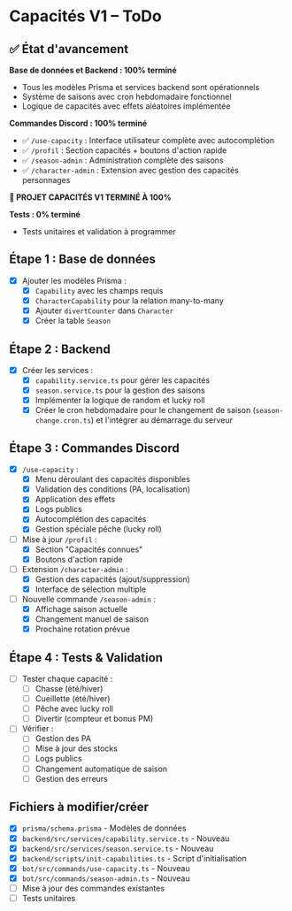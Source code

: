 # Capacités V1 – ToDo

## ✅ État d'avancement

**Base de données et Backend : 100% terminé**
- Tous les modèles Prisma et services backend sont opérationnels
- Système de saisons avec cron hebdomadaire fonctionnel
- Logique de capacités avec effets aléatoires implémentée

**Commandes Discord : 100% terminé**
- ✅ `/use-capacity` : Interface utilisateur complète avec autocomplétion
- ✅ `/profil` : Section capacités + boutons d'action rapide  
- ✅ `/season-admin` : Administration complète des saisons
- ✅ `/character-admin` : Extension avec gestion des capacités personnages

**🎉 PROJET CAPACITÉS V1 TERMINÉ À 100%**

**Tests : 0% terminé**
- Tests unitaires et validation à programmer

## Étape 1 : Base de données
- [x] Ajouter les modèles Prisma :
  - [x] `Capability` avec les champs requis
  - [x] `CharacterCapability` pour la relation many-to-many
  - [x] Ajouter `divertCounter` dans `Character`
  - [x] Créer la table `Season`

## Étape 2 : Backend
- [x] Créer les services :
  - [x] `capability.service.ts` pour gérer les capacités
  - [x] `season.service.ts` pour la gestion des saisons
  - [x] Implémenter la logique de random et lucky roll
  - [x] Créer le cron hebdomadaire pour le changement de saison (`season-change.cron.ts`) et l'intégrer au démarrage du serveur

## Étape 3 : Commandes Discord
- [x] `/use-capacity` :
  - [x] Menu déroulant des capacités disponibles
  - [x] Validation des conditions (PA, localisation)
  - [x] Application des effets
  - [x] Logs publics
  - [x] Autocomplétion des capacités
  - [x] Gestion spéciale pêche (lucky roll)

- [ ] Mise à jour `/profil` :
  - [x] Section "Capacités connues"
  - [x] Boutons d'action rapide

- [ ] Extension `/character-admin` :
  - [x] Gestion des capacités (ajout/suppression)
  - [x] Interface de sélection multiple

- [ ] Nouvelle commande `/season-admin` :
  - [x] Affichage saison actuelle
  - [x] Changement manuel de saison
  - [x] Prochaine rotation prévue

## Étape 4 : Tests & Validation
- [ ] Tester chaque capacité :
  - [ ] Chasse (été/hiver)
  - [ ] Cueillette (été/hiver)
  - [ ] Pêche avec lucky roll
  - [ ] Divertir (compteur et bonus PM)

- [ ] Vérifier :
  - [ ] Gestion des PA
  - [ ] Mise à jour des stocks
  - [ ] Logs publics
  - [ ] Changement automatique de saison
  - [ ] Gestion des erreurs

## Fichiers à modifier/créer
- [x] `prisma/schema.prisma` - Modèles de données
- [x] `backend/src/services/capability.service.ts` - Nouveau
- [x] `backend/src/services/season.service.ts` - Nouveau
- [x] `backend/scripts/init-capabilities.ts` - Script d'initialisation
- [x] `bot/src/commands/use-capacity.ts` - Nouveau
- [x] `bot/src/commands/season-admin.ts` - Nouveau
- [ ] Mise à jour des commandes existantes
- [ ] Tests unitaires
